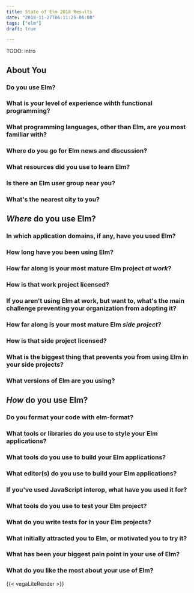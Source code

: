 ```yaml
---
title: State of Elm 2018 Results
date: "2018-11-27T06:11:25-06:00"
tags: ["elm"]
draft: true

---
```


TODO: intro

<!--more-->

## About You

### Do you use Elm?

### What is your level of experience wihth functional programming?

### What programming languages, other than Elm, are you most familiar with?

### Where do you go for Elm news and discussion?

### What resources did you use to learn Elm?

### Is there an Elm user group near you?

### What's the nearest city to you?

## *Where* do you use Elm?

### In which application domains, if any, have you used Elm?

### How long have you been using Elm?

### How far along is your most mature Elm project *at work*?

### How is that work project licensed?

### If you aren't using Elm at work, but want to, what's the main challenge preventing your organization from adopting it?

### How far along is your most mature Elm *side project*?

### How is that side project licensed?

### What is the biggest thing that prevents you from using Elm in your side projects?

### What versions of Elm are you using?

## *How* do you use Elm?

### Do you format your code with elm-format?

### What tools or libraries do you use to style your Elm applications?

### What tools do you use to build your Elm applications?

### What editor(s) do you use to build your Elm applications?

### If you've used JavaScript interop, what have you used it for?

### What tools do you use to test your Elm project?

### What do you write tests for in your Elm projects?

### What initially attracted you to Elm, or motivated you to try it?

### What has been your biggest pain point in your use of Elm?

### What do you like the most about your use of Elm?

{{< vegaLiteRender >}}
